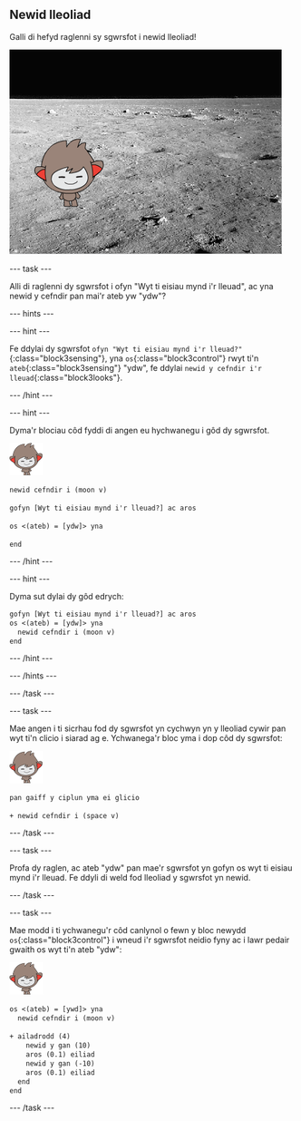 ## Newid lleoliad

Galli di hefyd raglenni sy sgwrsfot i newid lleoliad!

![Profi cefndir sy'n newid](images/chatbot-backdrop-moon.png)

\--- task \---

Alli di raglenni dy sgwrsfot i ofyn "Wyt ti eisiau mynd i'r lleuad", ac yna newid y cefndir pan mai'r ateb yw "ydw"?

\--- hints \---

\--- hint \---

Fe ddylai dy sgwrsfot `ofyn "Wyt ti eisiau mynd i'r lleuad?"`{:class="block3sensing"}, yna `os`{:class="block3control"} rwyt ti'n `ateb`{:class="block3sensing"} "ydw", fe ddylai `newid y cefndir i'r lleuad`{:class="block3looks"}.

\--- /hint \---

\--- hint \---

Dyma'r blociau côd fyddi di angen eu hychwanegu i gôd dy sgwrsfot.

![corlun nano](images/nano-sprite.png)

```blocks3
newid cefndir i (moon v)

gofyn [Wyt ti eisiau mynd i'r lleuad?] ac aros

os <(ateb) = [ydw]> yna

end
```

\--- /hint \---

\--- hint \---

Dyma sut dylai dy gôd edrych:

```blocks3
gofyn [Wyt ti eisiau mynd i'r lleuad?] ac aros
os <(ateb) = [ydw]> yna 
  newid cefndir i (moon v)
end
```

\--- /hint \---

\--- /hints \---

\--- /task \---

\--- task \---

Mae angen i ti sicrhau fod dy sgwrsfot yn cychwyn yn y lleoliad cywir pan wyt ti'n clicio i siarad ag e. Ychwanega'r bloc yma i dop côd dy sgwrsfot:

![corlun nano](images/nano-sprite.png)

```blocks3
pan gaiff y ciplun yma ei glicio

+ newid cefndir i (space v)
```

\--- /task \---

\--- task \---

Profa dy raglen, ac ateb "ydw" pan mae'r sgwrsfot yn gofyn os wyt ti eisiau mynd i'r lleuad. Fe ddyli di weld fod lleoliad y sgwrsfot yn newid.

\--- /task \---

\--- task \---

Mae modd i ti ychwanegu'r côd canlynol o fewn y bloc newydd `os`{:class="block3control"} i wneud i'r sgwrsfot neidio fyny ac i lawr pedair gwaith os wyt ti'n ateb "ydw":

![corlun nano](images/nano-sprite.png)

```blocks3
os <(ateb) = [ywd]> yna 
  newid cefndir i (moon v)

+ ailadrodd (4) 
    newid y gan (10)
    aros (0.1) eiliad
    newid y gan (-10)
    aros (0.1) eiliad
  end
end
```

\--- /task \---